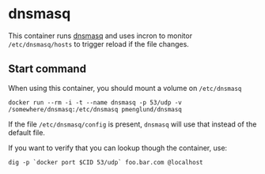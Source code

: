 # dnsmasq

This container runs [dnsmasq](http://dnsmasq.org/) and uses incron to monitor `/etc/dnsmasq/hosts` to trigger reload if the file changes.

## Start command

When using this container, you should mount a volume on `/etc/dnsmasq`

    docker run --rm -i -t --name dnsmasq -p 53/udp -v /somewhere/dnsmasq:/etc/dnsmasq pmenglund/dnsmasq

If the file `/etc/dnsmasq/config` is present, `dnsmasq` will use that instead of the default file.

If you want to verify that you can lookup though the container, use:

	dig -p `docker port $CID 53/udp` foo.bar.com @localhost
